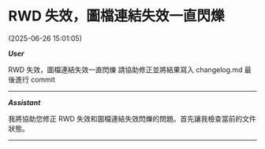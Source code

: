 <!-- Generated by SpecStory -->

# RWD 失效，圖檔連結失效一直閃爍 (2025-06-26 15:01:05)

_**User**_

RWD 失效，圖檔連結失效一直閃爍
請協助修正並將結果寫入 changelog.md
最後進行 commit

---

_**Assistant**_

我將協助您修正 RWD 失效和圖檔連結失效閃爍的問題。首先讓我檢查當前的文件狀態。 

---

